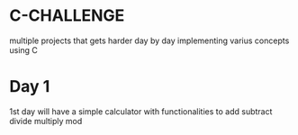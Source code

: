# C-CHALLENGE

multiple projects that gets harder day by day implementing varius concepts using C

# Day 1

1st day will have a simple calculator with functionalities to add subtract divide multiply mod
